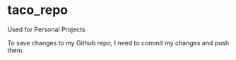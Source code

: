# taco_repo
Used for Personal Projects

To save changes to my Github repo, I need to commit my changes and push them.
